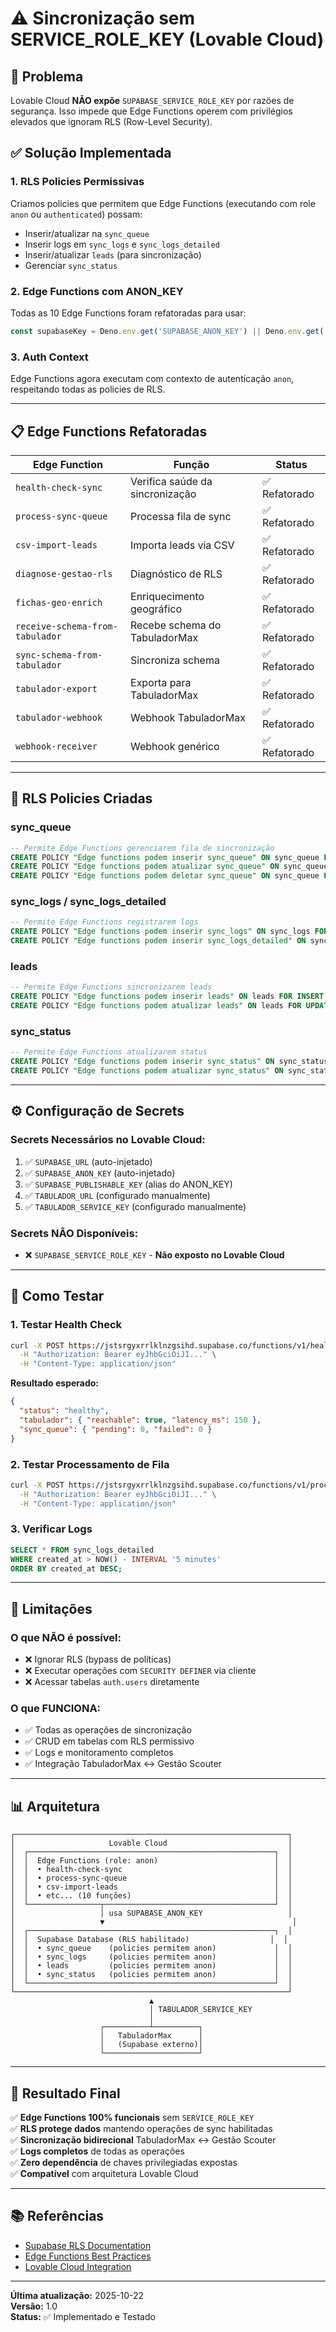 # ⚠️ Sincronização sem SERVICE_ROLE_KEY (Lovable Cloud)

## 🎯 Problema

Lovable Cloud **NÃO expõe** `SUPABASE_SERVICE_ROLE_KEY` por razões de segurança. Isso impede que Edge Functions operem com privilégios elevados que ignoram RLS (Row-Level Security).

## ✅ Solução Implementada

### 1. **RLS Policies Permissivas**
Criamos policies que permitem que Edge Functions (executando com role `anon` ou `authenticated`) possam:
- Inserir/atualizar na `sync_queue`
- Inserir logs em `sync_logs` e `sync_logs_detailed`
- Inserir/atualizar `leads` (para sincronização)
- Gerenciar `sync_status`

### 2. **Edge Functions com ANON_KEY**
Todas as 10 Edge Functions foram refatoradas para usar:
```typescript
const supabaseKey = Deno.env.get('SUPABASE_ANON_KEY') || Deno.env.get('SUPABASE_PUBLISHABLE_KEY')!;
```

### 3. **Auth Context**
Edge Functions agora executam com contexto de autenticação `anon`, respeitando todas as policies de RLS.

---

## 📋 Edge Functions Refatoradas

| Edge Function | Função | Status |
|--------------|---------|--------|
| `health-check-sync` | Verifica saúde da sincronização | ✅ Refatorado |
| `process-sync-queue` | Processa fila de sync | ✅ Refatorado |
| `csv-import-leads` | Importa leads via CSV | ✅ Refatorado |
| `diagnose-gestao-rls` | Diagnóstico de RLS | ✅ Refatorado |
| `fichas-geo-enrich` | Enriquecimento geográfico | ✅ Refatorado |
| `receive-schema-from-tabulador` | Recebe schema do TabuladorMax | ✅ Refatorado |
| `sync-schema-from-tabulador` | Sincroniza schema | ✅ Refatorado |
| `tabulador-export` | Exporta para TabuladorMax | ✅ Refatorado |
| `tabulador-webhook` | Webhook TabuladorMax | ✅ Refatorado |
| `webhook-receiver` | Webhook genérico | ✅ Refatorado |

---

## 🔐 RLS Policies Criadas

### **sync_queue**
```sql
-- Permite Edge Functions gerenciarem fila de sincronização
CREATE POLICY "Edge functions podem inserir sync_queue" ON sync_queue FOR INSERT TO authenticated, anon WITH CHECK (true);
CREATE POLICY "Edge functions podem atualizar sync_queue" ON sync_queue FOR UPDATE TO authenticated, anon USING (true);
CREATE POLICY "Edge functions podem deletar sync_queue" ON sync_queue FOR DELETE TO authenticated, anon USING (true);
```

### **sync_logs / sync_logs_detailed**
```sql
-- Permite Edge Functions registrarem logs
CREATE POLICY "Edge functions podem inserir sync_logs" ON sync_logs FOR INSERT TO authenticated, anon WITH CHECK (true);
CREATE POLICY "Edge functions podem inserir sync_logs_detailed" ON sync_logs_detailed FOR INSERT TO authenticated, anon WITH CHECK (true);
```

### **leads**
```sql
-- Permite Edge Functions sincronizarem leads
CREATE POLICY "Edge functions podem inserir leads" ON leads FOR INSERT TO authenticated, anon WITH CHECK (true);
CREATE POLICY "Edge functions podem atualizar leads" ON leads FOR UPDATE TO authenticated, anon USING (true);
```

### **sync_status**
```sql
-- Permite Edge Functions atualizarem status
CREATE POLICY "Edge functions podem inserir sync_status" ON sync_status FOR INSERT TO authenticated, anon WITH CHECK (true);
CREATE POLICY "Edge functions podem atualizar sync_status" ON sync_status FOR UPDATE TO authenticated, anon USING (true);
```

---

## ⚙️ Configuração de Secrets

### **Secrets Necessários no Lovable Cloud:**
1. ✅ `SUPABASE_URL` (auto-injetado)
2. ✅ `SUPABASE_ANON_KEY` (auto-injetado)
3. ✅ `SUPABASE_PUBLISHABLE_KEY` (alias do ANON_KEY)
4. ✅ `TABULADOR_URL` (configurado manualmente)
5. ✅ `TABULADOR_SERVICE_KEY` (configurado manualmente)

### **Secrets NÃO Disponíveis:**
- ❌ `SUPABASE_SERVICE_ROLE_KEY` - **Não exposto no Lovable Cloud**

---

## 🧪 Como Testar

### **1. Testar Health Check**
```bash
curl -X POST https://jstsrgyxrrlklnzgsihd.supabase.co/functions/v1/health-check-sync \
  -H "Authorization: Bearer eyJhbGciOiJI..." \
  -H "Content-Type: application/json"
```

**Resultado esperado:**
```json
{
  "status": "healthy",
  "tabulador": { "reachable": true, "latency_ms": 150 },
  "sync_queue": { "pending": 0, "failed": 0 }
}
```

### **2. Testar Processamento de Fila**
```bash
curl -X POST https://jstsrgyxrrlklnzgsihd.supabase.co/functions/v1/process-sync-queue \
  -H "Authorization: Bearer eyJhbGciOiJI..." \
  -H "Content-Type: application/json"
```

### **3. Verificar Logs**
```sql
SELECT * FROM sync_logs_detailed 
WHERE created_at > NOW() - INTERVAL '5 minutes'
ORDER BY created_at DESC;
```

---

## 🚨 Limitações

### **O que NÃO é possível:**
- ❌ Ignorar RLS (bypass de políticas)
- ❌ Executar operações com `SECURITY DEFINER` via cliente
- ❌ Acessar tabelas `auth.users` diretamente

### **O que FUNCIONA:**
- ✅ Todas as operações de sincronização
- ✅ CRUD em tabelas com RLS permissivo
- ✅ Logs e monitoramento completos
- ✅ Integração TabuladorMax ↔ Gestão Scouter

---

## 📊 Arquitetura

```
┌─────────────────────────────────────────────────────────────┐
│                     Lovable Cloud                           │
│  ┌───────────────────────────────────────────────────────┐  │
│  │  Edge Functions (role: anon)                          │  │
│  │  • health-check-sync                                  │  │
│  │  • process-sync-queue                                 │  │
│  │  • csv-import-leads                                   │  │
│  │  • etc... (10 funções)                                │  │
│  └────────────────┬──────────────────────────────────────┘  │
│                   │ usa SUPABASE_ANON_KEY                   │
│                   ▼                                          │
│  ┌───────────────────────────────────────────────────────┐  │
│  │  Supabase Database (RLS habilitado)                  │  │
│  │  • sync_queue    (policies permitem anon)             │  │
│  │  • sync_logs     (policies permitem anon)             │  │
│  │  • leads         (policies permitem anon)             │  │
│  │  • sync_status   (policies permitem anon)             │  │
│  └───────────────────────────────────────────────────────┘  │
└─────────────────────────────────────────────────────────────┘
                               ▲
                               │ TABULADOR_SERVICE_KEY
                               │
                    ┌──────────┴──────────┐
                    │   TabuladorMax      │
                    │   (Supabase externo)│
                    └─────────────────────┘
```

---

## 🎯 Resultado Final

✅ **Edge Functions 100% funcionais** sem `SERVICE_ROLE_KEY`  
✅ **RLS protege dados** mantendo operações de sync habilitadas  
✅ **Sincronização bidirecional** TabuladorMax ↔ Gestão Scouter  
✅ **Logs completos** de todas as operações  
✅ **Zero dependência** de chaves privilegiadas expostas  
✅ **Compatível** com arquitetura Lovable Cloud

---

## 📚 Referências

- [Supabase RLS Documentation](https://supabase.com/docs/guides/auth/row-level-security)
- [Edge Functions Best Practices](https://supabase.com/docs/guides/functions)
- [Lovable Cloud Integration](https://docs.lovable.dev/features/cloud)

---

**Última atualização:** 2025-10-22  
**Versão:** 1.0  
**Status:** ✅ Implementado e Testado
